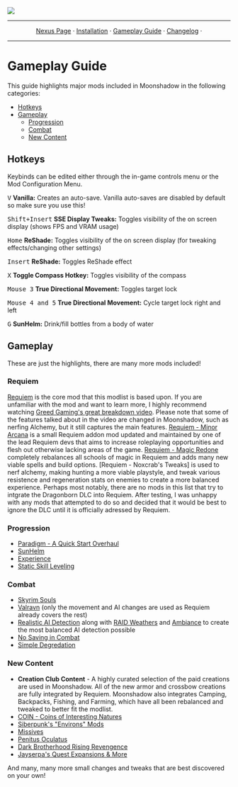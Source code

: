 <a href="https://www.nexusmods.com/skyrimspecialedition/mods/85896"><img src="https://staticdelivery.nexusmods.com/mods/1704/images/85896/85896-1677468574-1704277277.png" target="_blank"></a>

---

<p align="center">
  <a href="https://www.nexusmods.com/skyrimspecialedition/mods/85896">Nexus Page</a> ·
  <a href="README.md">Installation</a> ·
  <a href="GAMEPLAY.md">Gameplay Guide</a> ·
  <a href="CHANGELOG.md">Changelog</a> ·
</p>

---

# Gameplay Guide

This guide highlights major mods included in Moonshadow in the following categories:

- [Hotkeys](#hotkeys)
- [Gameplay](#gameplay)
  - [Progression](#progression)
  - [Combat](#combat)
  - [New Content](#new-content)

## Hotkeys

Keybinds can be edited either through the in-game controls menu or the Mod Configuration Menu.

<kbd>V</kbd> **Vanilla:** Creates an auto-save. Vanilla auto-saves are disabled by default so make sure you use this! 

<kbd>Shift+Insert</kbd> **SSE Display Tweaks:** Toggles visibility of the on screen display (shows FPS and VRAM usage)

<kbd>Home</kbd> **ReShade:** Toggles visibility of the on screen display (for tweaking effects/changing other settings)

<kbd>Insert</kbd> **ReShade:** Toggles ReShade effect

<kbd>X</kbd> **Toggle Compass Hotkey:** Toggles visibility of the compass

<kbd>Mouse 3</kbd> **True Directional Movement:** Toggles target lock

<kbd>Mouse 4 and 5</kbd> **True Directional Movement:** Cycle target lock right and left

<kbd>G</kbd> **SunHelm:** Drink/fill bottles from a body of water


## Gameplay

These are just the highlights, there are many more mods included!

### Requiem
[Requiem](https://www.nexusmods.com/skyrimspecialedition/mods/60888) is the core mod that this modlist is based upon. If you are unfamiliar with the mod and want to learn more, I highly recommend watching [Greed Gaming's great breakdown video](https://www.youtube.com/watch?v=fG7D8meR0cY). Please note that some of the features talked about in the video are changed in Moonshadow, such as nerfing Alchemy, but it still captures the main features. [Requiem - Minor Arcana](https://www.nexusmods.com/skyrimspecialedition/mods/61342) is a small Requiem addon mod updated and maintained by one of the lead Requiem devs that aims to increase roleplaying opportunities and flesh out otherwise lacking areas of the game. [Requiem - Magic Redone](https://www.nexusmods.com/skyrimspecialedition/mods/59302) completely rebalances all schools of magic in Requiem and adds many new viable spells and build options. [Requiem - Noxcrab's Tweaks] is used to nerf alchemy, making hunting a more viable playstyle, and tweak various resistence and regeneration stats on enemies to create a more balanced experience. Perhaps most notably, there are no mods in this list that try to intgrate the Dragonborn DLC into Requiem. After testing, I was unhappy with any mods that attempted to do so and decided that it would be best to ignore the DLC until it is officially adressed by Requiem.

### Progression

- [Paradigm - A Quick Start Overhaul](https://www.nexusmods.com/skyrimspecialedition/mods/85939)
- [SunHelm](https://www.nexusmods.com/skyrimspecialedition/mods/39414)
- [Experience](https://www.nexusmods.com/skyrimspecialedition/mods/17751)
- [Static Skill Leveling](https://www.nexusmods.com/skyrimspecialedition/mods/30410)

### Combat
- [Skyrim Souls](https://www.nexusmods.com/skyrimspecialedition/mods/27859)
- [Valravn](https://www.nexusmods.com/skyrimspecialedition/mods/53869) (only the movement and AI changes are used as Requiem already covers the rest)
- [Realistic AI Detection](https://www.nexusmods.com/skyrimspecialedition/mods/2345) along with [RAID Weathers](https://www.nexusmods.com/skyrimspecialedition/mods/63116) and [Ambiance](https://www.nexusmods.com/skyrimspecialedition/mods/46383) to create the most balanced AI detection possible
- [No Saving in Combat](https://www.nexusmods.com/skyrimspecialedition/mods/29914)
- [Simple Degredation](https://www.nexusmods.com/skyrimspecialedition/mods/74790)

### New Content
- **Creation Club Content** - A highly curated selection of the paid creations are used in Moonshadow. All of the new armor and crossbow creations are fully integrated by Requiem. Moonshadow also integrates Camping, Backpacks, Fishing, and Farming, which have all been rebalanced and tweaked to better fit the modlist.
- [COIN - Coins of Interesting Natures](https://www.nexusmods.com/skyrimspecialedition/mods/51439)
- [Siberpunk's "Environs" Mods](https://www.nexusmods.com/skyrimspecialedition/users/36774500)
- [Missives](https://www.nexusmods.com/skyrimspecialedition/mods/17576)
- [Penitus Oculatus](https://www.nexusmods.com/skyrimspecialedition/mods/21061)
- [Dark Brotherhood Rising Revengence](https://www.nexusmods.com/skyrimspecialedition/mods/57157)
- [Jayserpa's Quest Expansions & More](https://www.nexusmods.com/skyrimspecialedition/users/5201727)

And many, many more small changes and tweaks that are best discovered on your own!
